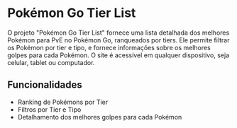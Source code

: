 
# Pokémon Go Tier List

O projeto "Pokémon Go Tier List" fornece uma lista detalhada dos melhores Pokémon para PvE no Pokémon Go, ranqueados por tiers. Ele permite filtrar os Pokémon por tier e tipo, e fornece informações sobre os melhores golpes para cada Pokémon. O site é acessível em qualquer dispositivo, seja celular, tablet ou computador.

## Funcionalidades

- Ranking de Pokémons por Tier
- Filtros por Tier e Tipo
- Detalhamento dos melhores golpes para cada Pokémon